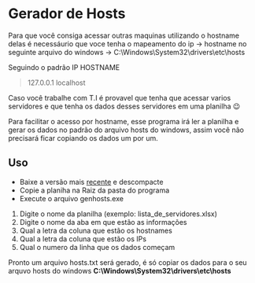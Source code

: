 # Gerador de Hosts
Para que você consiga acessar outras maquinas utilizando o hostname delas é necessáurio que voce tenha o mapeamento do ip -> hostname no seguinte arquivo do windows -> C:\Windows\System32\drivers\etc\hosts

Seguindo o padrão IP HOSTNAME 
> 127.0.0.1 localhost

Caso você trabalhe com T.I é provavel que tenha que acessar varios servidores e que tenha os dados desses servidores em uma planilha 😉

Para facilitar o acesso por hostname, esse programa irá ler a planilha e gerar os dados no padrão do arquivo hosts do windows, assim você não precisará ficar copiando os dados um por um.

## Uso
* Baixe a versão mais [recente](https://github.com/felipesdreis/gerador_hosts/releases) e descompacte
* Copie a planiha na Raiz da pasta do programa
* Execute o arquivo genhosts.exe

1. Digite o nome da planilha (exemplo: lista_de_servidores.xlsx)
2. Digite o nome da aba em que estão as informações
3. Qual a letra da coluna que estão os hostnames
4. Qual a letra da coluna que estão os IPs
5. Qual o numero da linha que os dados começam

Pronto um arquivo hosts.txt será gerado, é só copiar os dados para o seu arquvo hosts do windows **C:\Windows\System32\drivers\etc\hosts**